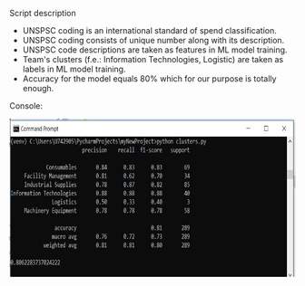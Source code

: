 <p>Script description</p>
<ul>
  <li>UNSPSC coding is an international standard of spend classification.</li>
  <li>UNSPSC coding consists of unique number along with its description.</li>
  <li>UNSPSC code descriptions are taken as features in ML model training.</li>
  <li>Team's clusters (f.e.: Information Technologies, Logistic) are taken as labels in ML model training.</li>
  <li>Accuracy for the model equals 80% which for our purpose is totally enough.</li>
</ul>

<p>Console:</p>
<img src="images/ml_outcome.JPG" width="700" height="280">
